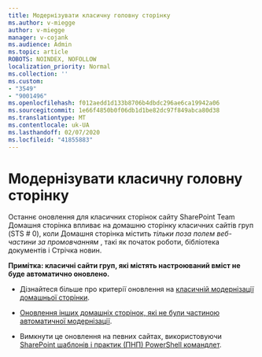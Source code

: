 ```yaml
---
title: Модернізувати класичну головну сторінку
ms.author: v-miegge
author: v-miegge
manager: v-cojank
ms.audience: Admin
ms.topic: article
ROBOTS: NOINDEX, NOFOLLOW
localization_priority: Normal
ms.collection: ''
ms.custom:
- "3549"
- "9001496"
ms.openlocfilehash: f012aedd1d133b8706b4dbdc296ae6ca19942a06
ms.sourcegitcommit: 1e66f4850b0f06db1d1be82dc97f849abca80d38
ms.translationtype: MT
ms.contentlocale: uk-UA
ms.lasthandoff: 02/07/2020
ms.locfileid: "41855883"
---
```

# <a name="modernize-the-classic-home-page"></a>Модернізувати класичну головну сторінку

Останнє оновлення для класичних сторінок сайту SharePoint Team Домашня сторінка впливає на домашню сторінку класичних сайтів груп (STS # 0), коли Домашня сторінка містить *тільки поза полем веб-частини за промовчанням* , такі як початок роботи, бібліотека документів і Стрічка новин.

**Примітка: класичні сайти груп, які містять настроюваний вміст не буде автоматично оновлено.**

* Дізнайтеся більше про критерії оновлення на [класичній модернізації домашньої сторінки](https://docs.microsoft.com/sharepoint/disable-auto-modernization-classic-home-pages#why-update-classic-team-site-home-pages-to-modern).

* [Оновлення інших домашніх сторінок, які не були частиною автоматичної модернізації](https://docs.microsoft.com/sharepoint/dev/transform/modernize-userinterface-site-pages).

* Вимкнути це оновлення на певних сайтах, використовуючи [SharePoint шаблонів і практик (ПНП) PowerShell командлет](https://docs.microsoft.com/powershell/sharepoint/sharepoint-pnp/sharepoint-pnp-cmdlets).
